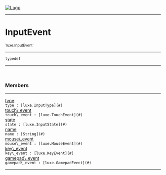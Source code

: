 
[![Logo](../../images/logo.png)](../../api/index.html)

---



<h1>InputEvent</h1>
<small>`luxe.InputEvent`</small>



---

`typedef`

---

&nbsp;
&nbsp;



<h3>Members</h3> <hr/><span class="member apipage">
                <a name="type"><a class="lift" href="#type">type</a></a><div class="clear"></div><code class="signature apipage">type : [luxe.InputType](#)</code><br/></span>
            <span class="small_desc_flat"></span><span class="member apipage">
                <a name="touch_event"><a class="lift" href="#touch_event">touch\_event</a></a><div class="clear"></div><code class="signature apipage">touch\_event : [luxe.TouchEvent](#)</code><br/></span>
            <span class="small_desc_flat"></span><span class="member apipage">
                <a name="state"><a class="lift" href="#state">state</a></a><div class="clear"></div><code class="signature apipage">state : [luxe.InputState](#)</code><br/></span>
            <span class="small_desc_flat"></span><span class="member apipage">
                <a name="name"><a class="lift" href="#name">name</a></a><div class="clear"></div><code class="signature apipage">name : [String](#)</code><br/></span>
            <span class="small_desc_flat"></span><span class="member apipage">
                <a name="mouse_event"><a class="lift" href="#mouse_event">mouse\_event</a></a><div class="clear"></div><code class="signature apipage">mouse\_event : [luxe.MouseEvent](#)</code><br/></span>
            <span class="small_desc_flat"></span><span class="member apipage">
                <a name="key_event"><a class="lift" href="#key_event">key\_event</a></a><div class="clear"></div><code class="signature apipage">key\_event : [luxe.KeyEvent](#)</code><br/></span>
            <span class="small_desc_flat"></span><span class="member apipage">
                <a name="gamepad_event"><a class="lift" href="#gamepad_event">gamepad\_event</a></a><div class="clear"></div><code class="signature apipage">gamepad\_event : [luxe.GamepadEvent](#)</code><br/></span>
            <span class="small_desc_flat"></span>







---

&nbsp;
&nbsp;
&nbsp;
&nbsp;